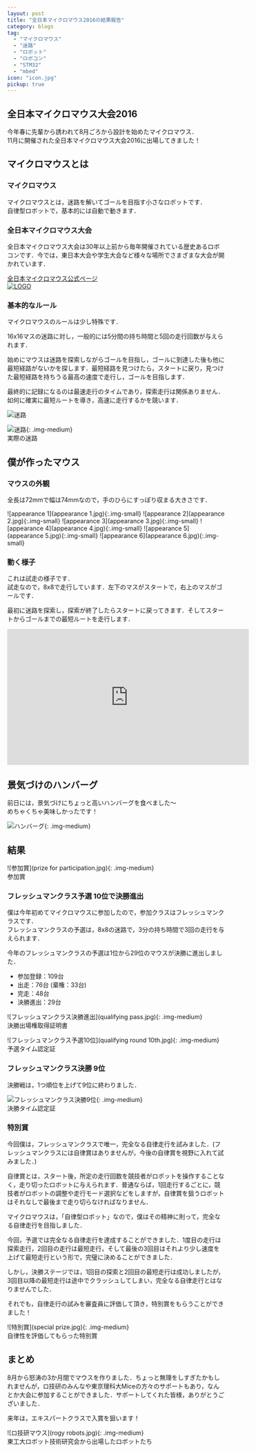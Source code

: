 ```yaml
---
layout: post
title: "全日本マイクロマウス2016の結果報告"
category: blogs
tag:
  - "マイクロマウス"
  - "迷路"
  - "ロボット"
  - "ロボコン"
  - "STM32"
  - "mbed"
icon: "icon.jpg"
pickup: true
---
```


## 全日本マイクロマウス大会2016

今年春に先輩から誘われて8月ごろから設計を始めたマイクロマウス．  
11月に開催された全日本マイクロマウス大会2016に出場してきました！

<!--more-->

## マイクロマウスとは

### マイクロマウス

マイクロマウスとは，迷路を解いてゴールを目指す小さなロボットです．  
自律型ロボットで，基本的には自動で動きます．

### 全日本マイクロマウス大会

全日本マイクロマウス大会は30年以上前から毎年開催されている歴史あるロボコンです．今では，東日本大会や学生大会など様々な場所でさまざまな大会が開かれています．

[全日本マイクロマウス公式ページ<br/>![LOGO](mm2016logo01.png)](http://www.ntf.or.jp/mouse/)



### 基本的なルール

マイクロマウスのルールは少し特殊です．

16x16マスの迷路に対し，一般的には5分間の持ち時間と5回の走行回数が与えられます．

始めにマウスは迷路を探索しながらゴールを目指し，ゴールに到達した後も他に最短経路がないかを探します．最短経路を見つけたら，スタートに戻り，見つけた最短経路を持ちうる最高の速度で走行し，ゴールを目指します．

最終的に記録になるのは最速走行のタイムであり，探索走行は関係ありません．如何に確実に最短ルートを導き，高速に走行するかを競います．

![迷路](maze-official.jpg)

![迷路](maze.png){: .img-medium}  
実際の迷路

## 僕が作ったマウス

### マウスの外観

全長は72mmで幅は74mmなので，手のひらにすっぽり収まる大きさです．

![appearance 1](appearance 1.jpg){:.img-small}
![appearance 2](appearance 2.jpg){:.img-small}
![appearance 3](appearance 3.jpg){:.img-small}
![appearance 4](appearance 4.jpg){:.img-small}
![appearance 5](appearance 5.jpg){:.img-small}
![appearance 6](appearance 6.jpg){:.img-small}


### 動く様子

これは試走の様子です．  
試走なので，8x8で走行しています．左下のマスがスタートで，右上のマスがゴールです．

最初に迷路を探索し，探索が終了したらスタートに戻ってきます．そしてスタートからゴールまでの最短ルートを走行します．

<div class="video"><iframe width="560" height="315" src="https://www.youtube.com/embed/yZ6KSnH-7Ik" frameborder="0" allowfullscreen></iframe></div>

## 景気づけのハンバーグ

前日には，景気づけにちょっと高いハンバーグを食べました～  
めちゃくちゃ美味しかったです！

![ハンバーグ](dinner.jpg){: .img-medium}

## 結果

![参加賞](prize for participation.jpg){: .img-medium}  
参加賞

### フレッシュマンクラス予選 10位で決勝進出

僕は今年初めてマイクロマウスに参加したので，参加クラスはフレッシュマンクラスです．  
フレッシュマンクラスの予選は，8x8の迷路で，3分の持ち時間で3回の走行を与えられます．

今年のフレッシュマンクラスの予選は1位から29位のマウスが決勝に進出しました．

  * 参加登録：109台
  * 出走：76台 (棄権：33台)
  * 完走：48台
  * 決勝進出：29台

![フレッシュマンクラス決勝進出](qualifying pass.jpg){: .img-medium}  
決勝出場権取得証明書

![フレッシュマンクラス予選10位](qualifying round 10th.jpg){: .img-medium}  
予選タイム認定証

### フレッシュマンクラス決勝 9位

決勝戦は，1つ順位を上げて9位に終わりました．

![フレッシュマンクラス決勝9位](certification.jpg){: .img-medium}  
決勝タイム認定証

### 特別賞

今回僕は，フレッシュマンクラスで唯一，完全なる自律走行を試みました．(フレッシュマンクラスには自律賞はありませんが，今後の自律賞を視野に入れて試みました．)

自律賞とは，スタート後，所定の走行回数を競技者がロボットを操作することなく，走り切ったロボットに与えられます．普通ならば，1回走行するごとに，競技者がロボットの調整や走行モード選択などをしますが，自律賞を狙うロボットはそれなしで最後まで走り切らなければなりません．

マイクロマウスは，「自律型ロボット」なので，僕はその精神に則って，完全なる自律走行を目指しました．

今回，予選では完全なる自律走行を達成することができました．1度目の走行は探索走行，2回目の走行は最短走行，そして最後の3回目はそれより少し速度を上げて最短走行という形で，完璧に決めることができました．

しかし，決勝ステージでは，1回目の探索と2回目の最短走行は成功しましたが，3回目以降の最短走行は途中でクラッシュしてしまい，完全なる自律走行とはなりませんでした．

それでも，自律走行の試みを審査員に評価して頂き，特別賞をもらうことができました！

![特別賞](special prize.jpg){: .img-medium}  
自律性を評価してもらった特別賞

## まとめ

8月から怒涛の3か月間でマウスを作りました．ちょっと無理をしすぎたかもしれませんが，ロ技研のみんなや東京理科大Miceの方々のサポートもあり，なんとか大会に参加することができました．サポートしてくれた皆様，ありがとうございました．

来年は，エキスパートクラスで入賞を狙います！

![ロ技研マウス](rogy robots.jpg){: .img-medium}  
東工大ロボット技術研究会から出場したロボットたち

